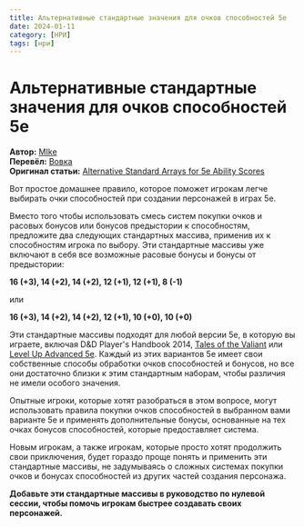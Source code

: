 ```yaml
---
title: Альтернативные стандартные значения для очков способностей 5e
date: 2024-01-11
category: [НРИ]
tags: [нри]
---
```


# Альтернативные стандартные значения для очков способностей 5e



**Автор:**  [MIke](https://slyflourish.com/about_mike_shea.html)  
**Перевёл:** [Вовка](https://taplink.cc/vovka)  
**Оригинал статьи:** [Alternative Standard Arrays for 5e Ability Scores](https://slyflourish.com/alternative_standard_arrays.html)

Вот простое домашнее правило, которое поможет игрокам легче выбирать очки способностей при создании персонажей в играх 5e.

Вместо того чтобы использовать смесь систем покупки очков и расовых бонусов или бонусов предыстории к способностям, предложите два следующих стандартных массива, применив их к способностям игрока по выбору. Эти стандартные массивы уже включают в себя все возможные расовые бонусы и бонусы от предыстории:

**16 (+3), 14 (+2), 14 (+2), 12 (+1), 12 (+1), 8 (-1)**

или

**16 (+3), 14 (+2), 14 (+2), 12 (+1), 10 (+0), 10 (+0)**

Эти стандартные массивы подходят для любой версии 5e, в которую вы играете, включая D&D Player's Handbook 2014, [Tales of the Valiant](https://www.talesofthevaliant.com/) или [Level Up Advanced 5e](https://www.levelup5e.com/). Каждый из этих вариантов 5e имеет свои собственные способы обработки очков способностей и бонусов, но все они достаточно близки к этим стандартным наборам, чтобы различия не имели особого значения.

Опытные игроки, которые хотят разобраться в этом вопросе, могут использовать правила покупки очков способностей в выбранном вами варианте 5e и применять дополнительные бонусы, основанные на тех очках бонусов способностей, которые предоставляет система.

Новым игрокам, а также игрокам, которые просто хотят продолжить свои приключения, будет гораздо проще понять и применить эти стандартные массивы, не задумываясь о сложных системах покупки очков и бонусах способностей из других частей создания персонажа.

**Добавьте эти стандартные массивы в руководство по нулевой сессии, чтобы помочь игрокам быстрее создавать своих персонажей.**